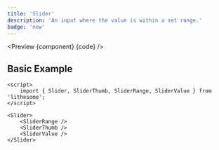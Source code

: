 ```yaml
---
title: 'Slider'
description: 'An input where the value is within a set range.'
badge: 'new'
---
```


<script>
	import {ComponentAPI, Preview} from '$site/index.ts';
	import {api, component, code} from '$ref/slider';
</script>

<Preview {component} {code} />

## Basic Example

```svelte
<script>
	import { Slider, SliderThumb, SliderRange, SliderValue } from 'lithesome';
</script>

<Slider>
	<SliderRange />
	<SliderThumb />
	<SliderValue />
</Slider>
```

<ComponentAPI data={api} />
